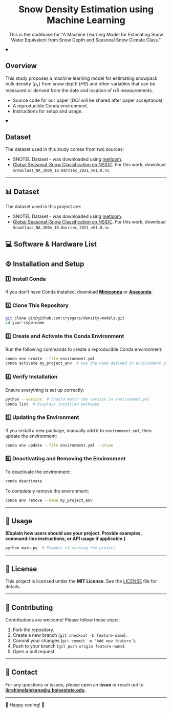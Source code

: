 <!-- ## Snowpack Bulk Density Prediction using Machine Learning -->


<!-- [![image](https://img.shields.io/pypi/v/density-models.svg)](https://pypi.python.org/pypi/density-models)
[![image](https://img.shields.io/conda/vn/conda-forge/density-models.svg)](https://anaconda.org/conda-forge/density-models) -->


<!-- **A machine learning for snow density estimation project**


-   Free software: MIT License
-   Documentation: https://Ibrahim-Ola.github.io/density-models -->
    

<!-- ## Features

-   TODO -->

<h1 align="center">
Snow Density Estimation using Machine Learning</h1>
<p align="center">This is the codebase for "A Machine Learning Model for Estimating Snow Water Equivalent from Snow Depth and Seasonal Snow Climate Class."
</p>

<!-- <p align="center">This is the codebase for <a href ="https://amzn.to/43PuIkQ"> Generative AI with LangChain, 2024 Edition</a>, published by Packt. -->

<!-- # 📌 Density Models -->

<details open> 
  <summary><h2>Overview</summary>

This study proposes a machine learning model for estimating snowpack bulk density ($\rho_s$) from snow depth ($HS$) and other variables that can be measured or derived from the date and location of $HS$ measurements.

<ul>

<li>Source code for our paper (<em>DOI</em> will be shared after paper acceptance).</li>

<li>A reproducible Conda environment.</li>

<li>Instructions for setup and usage.</li>

</ul>
</details>

<details open> 
  <summary><h2>Dataset</summary>

The dataset used in this study comes from two sources:

- SNOTEL Dataset - was downloaded using [metloom](https://metloom.readthedocs.io/en/latest/usage.html#snotel).
- [Global Seasonal-Snow Classification on NSIDC](https://nsidc.org/data/nsidc-0768/versions/1). For this work, download `SnowClass_NA_300m_10.0arcsec_2021_v01.0.nc`.
</details>

<!-- ## 📖 Overview

A machine learning for snowpack bulk density ($\rho_s$) estimation project.

This repository includes:
- Source code for our paper (link will be shared after paper acceptance).
- A reproducible Conda environment.
- Instructions for setup and usage. -->

---

## 📊 Dataset

The dataset used in this project are:

- SNOTEL Dataset - was downloaded using [metloom](https://metloom.readthedocs.io/en/latest/usage.html#snotel).
- [Global Seasonal-Snow Classification on NSIDC](https://nsidc.org/data/nsidc-0768/versions/1). For this work, download `SnowClass_NA_300m_10.0arcsec_2021_v01.0.nc`. 

## 💻 Software & Hardware List

## ⚙️ Installation and Setup

### 1️⃣ Install Conda
If you don’t have Conda installed, download **[Miniconda](https://docs.conda.io/en/latest/miniconda.html)** or **[Anaconda](https://www.anaconda.com/)**.

### 2️⃣ Clone This Repository
```bash
git clone git@github.com:cryogars/density-models.git
cd your-repo-name
```

### 3️⃣ Create and Activate the Conda Environment
Run the following commands to create a reproducible Conda environment:
```bash
conda env create --file environment.yml
conda activate my_project_env  # Use the name defined in environment.yml
```

### 4️⃣ Verify Installation
Ensure everything is set up correctly:
```bash
python --version  # Should match the version in environment.yml
conda list  # Displays installed packages
```

### 5️⃣ Updating the Environment
If you install a new package, manually add it to `environment.yml`, then update the environment:
```bash
conda env update --file environment.yml --prune
```

### 6️⃣ Deactivating and Removing the Environment
To deactivate the environment:
```bash
conda deactivate
```
To completely remove the environment:
```bash
conda env remove --name my_project_env
```

---

## 🚀 Usage
**(Explain how users should use your project. Provide examples, command-line instructions, or API usage if applicable.)**

```bash
python main.py  # Example of running the project
```

---

## 📜 License
This project is licensed under the **MIT License**. See the [LICENSE](LICENSE) file for details.

---

## 🤝 Contributing
Contributions are welcome! Please follow these steps:
1. Fork the repository.
2. Create a new branch (`git checkout -b feature-name`).
3. Commit your changes (`git commit -m 'Add new feature'`).
4. Push to your branch (`git push origin feature-name`).
5. Open a pull request.

---

## 📧 Contact
For any questions or issues, please open an **issue** or reach out to **ibrahimolalekana@u.boisestate.edu**.

---

🚀 Happy coding! 🎉


